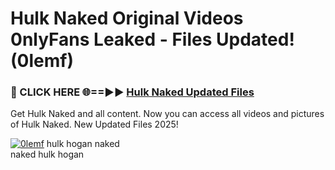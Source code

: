 # Hulk Naked Original Videos 0nlyFans Leaked - Files Updated! (0lemf)

<h3>🔴 CLICK HERE 🌐==►► <a href="https://tinyurl.com/up5wt9bj" rel="nofollow">Hulk Naked Updated Files</a></h3>

Get Hulk Naked and all content. Now you can access all videos and pictures of Hulk Naked. New Updated Files 2025!

[![0lemf](https://i.imgur.com/ABiUzMV.gif)](https://tinyurl.com/up5wt9bj)
hulk hogan naked<br>
naked hulk hogan